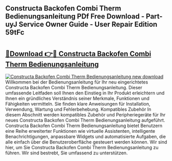 ## Constructa Backofen Combi Therm Bedienungsanleitung PDf Free Download - Part-uyJ Service Owner Guide - User Repair Edition 59tFc

# <h2><a href="http://df50s4f.blite.top/?on=Constructa+Backofen+Combi+Therm+Bedienungsanleitung">🔗Download 👉🔴 Constructa Backofen Combi Therm Bedienungsanleitung</a></h2>

[![Constructa Backofen Combi Therm Bedienungsanleitung new download](https://i.imgur.com/lujVjoI.png)](http://df50s4f.blite.top/?on=Constructa+Backofen+Combi+Therm+Bedienungsanleitung)
Willkommen bei der Bedienungsanleitung für Ihr neu eingerichtetes Constructa Backofen Combi Therm Bedienungsanleitung. Dieser umfassende Leitfaden soll Ihnen den Einstieg in Ihr Produkt erleichtern und Ihnen ein gründliches Verständnis seiner Merkmale, Funktionen und Fähigkeiten vermitteln. Sie finden klare Anweisungen für Installation, Verwendung, Wartung und Fehlerbehebung. Kompatibles Zubehör In diesem Abschnitt werden kompatibles Zubehör und Peripheriegeräte für Ihr neues Constructa Backofen Combi Therm Bedienungsanleitung aufgeführt. Constructa Backofen Combi Therm Bedienungsanleitung bietet Benutzern eine Reihe erweiterter Funktionen wie virtuelle Assistenten, intelligente Benachrichtigungen, anpassbare Widgets und automatisierte Aufgaben, die alle einfach über die Benutzeroberfläche gesteuert werden können. Wir sind hier, um Sie Constructa Backofen Combi Therm Bedienungsanleitung zu führen. Wir sind bestrebt, Sie umfassend zu unterstützen.

